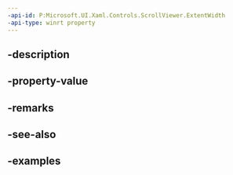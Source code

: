 ```yaml
---
-api-id: P:Microsoft.UI.Xaml.Controls.ScrollViewer.ExtentWidth
-api-type: winrt property
---
```


## -description

## -property-value

## -remarks

## -see-also

## -examples


